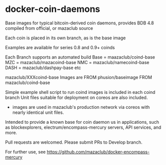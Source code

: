 # docker-coin-daemons

Base images for typical bitcoin-derived coin daemons, provides BDB 4.8 compiled from official, or mazaclub source

Each coin is placed in its own branch, as is the base image

Examples are available for series 0.8 and 0.9+ coinds 

Each Branch supports an automated build 
 Base = maazaclub/coind-base
 MZC  = mazaclub/mazacoind-base
 NMC  = mazaclub/namecoind-base
 DASH = mazaclub/dashpay-base
 etc

mazaclub/XXXcoind-base Images are 
 FROM phusion/baseimage
 FROM mazaclub/coind-base

Simple example shell script to run coind images is included in each coind branch
Unit files suitable for deployment on coreos are also included. 
 - images are used in mazaclub's production network via coreos with nearly identical unit files. 

Intended to provide a known base for coin daemon us in applications, such as blockexplorers, 
electrum/encompass-mercury servers, API services, and more.  

Pull requests are welcomed. Please submit PRs to Develop branch. 

For further use, see https://github.com/mazaclub/docker-encompass-mercury
            
